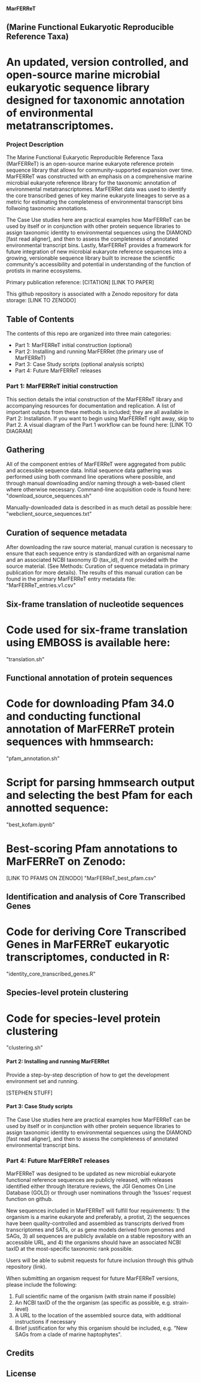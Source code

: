 #### MarFERReT

## (Marine Functional Eukaryotic Reproducible Reference Taxa)
# An updated, version controlled, and open-source marine microbial eukaryotic sequence library designed for taxonomic annotation of environmental metatranscriptomes.

### Project Description

The Marine Functional Eukaryotic Reproducible Reference Taxa (MarFERReT) is an  open-source marine eukaryote reference protein sequence library that allows for community-supported expansion over time. MarFERReT was constructed with an emphasis on a comprehensive marine microbial eukaryote reference library for the taxonomic annotation of environmental metatranscriptomes. MarFERRet data was used to identify the core transcribed genes of key marine eukaryote lineages to serve as a metric for estimating the completeness of environmental transcript bins follwoing taxonomic annotations.

The Case Use studies here are practical examples how MarFERReT can be used by itself or in conjunction with other protein sequence libraries to assign taxonomic identity to environmental sequences using the DIAMOND [fast read aligner], and then to assess the completeness of annotated environmental transcript bins. Lastly, MarFERReT provides a framework for future integration of new microbial eukaryote reference sequences into a growing, versionable sequence library built to increase the scientific community's accessibility and potential in understanding of the function of protists in marine ecosystems.


Primary publication reference:
	[CITATION]
	[LINK TO PAPER]

This github repository is associated with a Zenodo repository for data storage:
	[LINK TO ZENODO]

## Table of Contents

The contents of this repo are organized into three main categories:
- Part 1: MarFERReT initial construction (optional)
- Part 2: Installing and running MarFERRet (the primary use of MarFERReT)
- Part 3: Case Study scripts (optional analysis scripts)
- Part 4: Future MarFERReT releases

### Part 1: MarFERReT initial construction

This section details the intial construction of the MarFERReT library and accompanying resources for documentation and replication. A list of important outputs from these methods is included; they are all available in Part 2: Installation. If you want to begin using MarFERReT right away, skip to Part 2.
A visual diagram of the Part 1 workflow can be found here:
[LINK TO DIAGRAM]

## Gathering
All of the component entries of MarFERReT were aggregated from public and accessible sequence data. Initial sequence data gathering was performed using both command line operations where possible, and through manual downloading and/or naming through a web-based client where otherwise necessary. Command-line acquisition code is found here:
"download_source_sequences.sh"

Manually-downloaded data is described in as much detail as possible here:
"webclient_source_sequences.txt"

## Curation of sequence metadata
After downloading the raw source material, manual curation is necessary to ensure that each sequence entry is standardized with an organismal name and an associated NCBI taxonomy ID (tax_id), if not provided with the source material. (See Methods: Curation of sequence metadata in primary publication for more details). The results of this manual curation can be found in the primary MarFERReT entry metadata file:
 "MarFERReT_entries.v1.csv"

## Six-frame translation of nucleotide sequences
# Code used for six-frame translation using EMBOSS is available here:
"translation.sh"

## Functional annotation of protein sequences
# Code for downloading Pfam 34.0 and conducting functional annotation of MarFERReT protein sequences with hmmsearch:
"pfam_annotation.sh"

# Script for parsing hmmsearch output and selecting the best Pfam for each annotted sequence:
"best_kofam.ipynb"

# Best-scoring Pfam annotations to MarFERReT on Zenodo:
[LINK TO PFAMS ON ZENODO]
	"MarFERReT_best_pfam.csv"

## Identification and analysis of Core Transcribed Genes
# Code for deriving Core Transcribed Genes in MarFERReT eukaryotic transcriptomes, conducted in R:
"identity_core_transcribed_genes.R"

## Species-level protein clustering
# Code for species-level protein clustering
"clustering.sh"


#### Part 2: Installing and running MarFERRet
Provide a step-by-step description of how to get the development environment set and running.

[STEPHEN STUFF]


#### Part 3: Case Study scripts

The Case Use studies here are practical examples how MarFERReT can be used by itself or in conjunction with other protein sequence libraries to assign taxonomic identity to environmental sequences using the DIAMOND [fast read aligner], and then to assess the completeness of annotated environmental transcript bins.

### Part 4: Future MarFERReT releases

MarFERReT was designed to be updated as new microbial eukaryote functional reference sequences are publicly released, with releases identified either through literature reviews, the JGI Genomes On Line Database (GOLD) or through user nominations through the ‘Issues’ request function on github.

New sequences included in MarFERReT will fulfill four requirements: 1) the organism is a marine eukaryote and preferably, a protist, 2) the sequences have been quality-controlled and assembled as transcripts derived from transcriptomes and SATs, or as gene models derived from genomes and SAGs, 3) all sequences are publicly available on a stable repository with an accessible URL, and 4) the organisms should have an associated NCBI taxID at the most-specific taxonomic rank possible.

Users will be able to submit requests for future inclusion through this github repository (link).

When submitting an organism request for future MarFERReT versions, please include the following:
1. Full scientific name of the organism (with strain name if possible)
2. An NCBI taxID of the the organism (as specific as possible, e.g. strain-level)
3. A URL to the location of the assembled source data, with additional instructions if necessary
4. Brief justification for why this organism should be included, e.g. "New SAGs from a clade of marine haptophytes".


## Credits

## License
